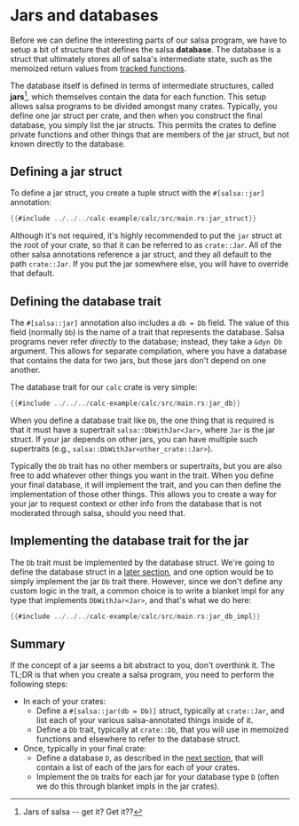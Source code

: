 # Jars and databases

Before we can define the interesting parts of our salsa program, we have to setup a bit of structure that defines the salsa **database**.
The database is a struct that ultimately stores all of salsa's intermediate state, such as the memoized return values from [tracked functions].

[tracked functions]: ../overview.md#tracked-functions

The database itself is defined in terms of intermediate structures, called **jars**[^jar], which themselves contain the data for each function.
This setup allows salsa programs to be divided amongst many crates.
Typically, you define one jar struct per crate, and then when you construct the final database, you simply list the jar structs.
This permits the crates to define private functions and other things that are members of the jar struct, but not known directly to the database.

[^jar]: Jars of salsa -- get it? Get it??[^java]

[^java]: OK, maybe it also brings to mind Java `.jar` files, but there's no real relationship. A jar is just a Rust struct, not a packaging format.

## Defining a jar struct

To define a jar struct, you create a tuple struct with the `#[salsa::jar]` annotation:

```rust
{{#include ../../../calc-example/calc/src/main.rs:jar_struct}}
```

Although it's not required, it's highly recommended to put the `jar` struct at the root of your crate, so that it can be referred to as `crate::Jar`.
All of the other salsa annotations reference a jar struct, and they all default to the path `crate::Jar`. 
If you put the jar somewhere else, you will have to override that default.

## Defining the database trait

The `#[salsa::jar]` annotation also includes a `db = Db` field. 
The value of this field (normally `Db`) is the name of a trait that represents the database.
Salsa programs never refer *directly* to the database; instead, they take a `&dyn Db` argument.
This allows for separate compilation, where you have a database that contains the data for two jars, but those jars don't depend on one another.

The database trait for our `calc` crate is very simple:

```rust
{{#include ../../../calc-example/calc/src/main.rs:jar_db}}
```

When you define a database trait like `Db`, the one thing that is required is that it must have a supertrait `salsa::DbWithJar<Jar>`,
where `Jar` is the jar struct. If your jar depends on other jars, you can have multiple such supertraits (e.g., `salsa::DbWithJar<other_crate::Jar>`).

Typically the `Db` trait has no other members or supertraits, but you are also free to add whatever other things you want in the trait.
When you define your final database, it will implement the trait, and you can then define the implementation of those other things.
This allows you to create a way for your jar to request context or other info from the database that is not moderated through salsa,
should you need that.

## Implementing the database trait for the jar

The `Db` trait must be implemented by the database struct.
We're going to define the database struct in a [later section](./db.md),
and one option would be to simply implement the jar `Db` trait there.
However, since we don't define any custom logic in the trait,
a common choice is to write a blanket impl for any type that implements `DbWithJar<Jar>`,
and that's what we do here:

```rust
{{#include ../../../calc-example/calc/src/main.rs:jar_db_impl}}
```

## Summary

If the concept of a jar seems a bit abstract to you, don't overthink it. The TL;DR is that when you create a salsa program, you need to perform the following steps:

- In each of your crates:
  - Define a `#[salsa::jar(db = Db)]` struct, typically at `crate::Jar`, and list each of your various salsa-annotated things inside of it.
  - Define a `Db` trait, typically at `crate::Db`, that you will use in memoized functions and elsewhere to refer to the database struct.
- Once, typically in your final crate:
  - Define a database `D`, as described in the [next section](./db.md), that will contain a list of each of the jars for each of your crates.
  - Implement the `Db` traits for each jar for your database type `D` (often we do this through blanket impls in the jar crates).
